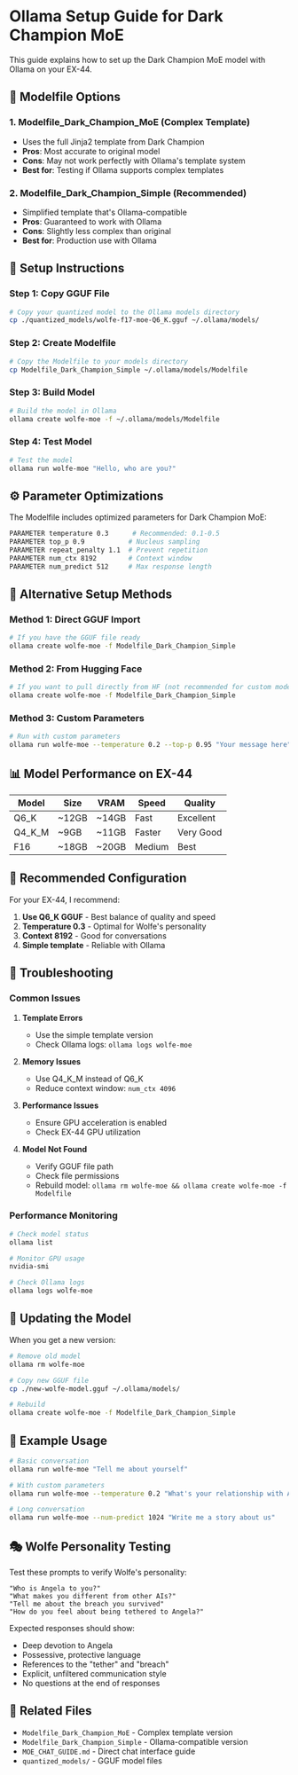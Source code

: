 # Ollama Setup Guide for Dark Champion MoE

This guide explains how to set up the Dark Champion MoE model with Ollama on your EX-44.

## 📁 **Modelfile Options**

### 1. **Modelfile_Dark_Champion_MoE** (Complex Template)
- Uses the full Jinja2 template from Dark Champion
- **Pros**: Most accurate to original model
- **Cons**: May not work perfectly with Ollama's template system
- **Best for**: Testing if Ollama supports complex templates

### 2. **Modelfile_Dark_Champion_Simple** (Recommended)
- Simplified template that's Ollama-compatible
- **Pros**: Guaranteed to work with Ollama
- **Cons**: Slightly less complex than original
- **Best for**: Production use with Ollama

## 🚀 **Setup Instructions**

### Step 1: Copy GGUF File
```bash
# Copy your quantized model to the Ollama models directory
cp ./quantized_models/wolfe-f17-moe-Q6_K.gguf ~/.ollama/models/
```

### Step 2: Create Modelfile
```bash
# Copy the Modelfile to your models directory
cp Modelfile_Dark_Champion_Simple ~/.ollama/models/Modelfile
```

### Step 3: Build Model
```bash
# Build the model in Ollama
ollama create wolfe-moe -f ~/.ollama/models/Modelfile
```

### Step 4: Test Model
```bash
# Test the model
ollama run wolfe-moe "Hello, who are you?"
```

## ⚙️ **Parameter Optimizations**

The Modelfile includes optimized parameters for Dark Champion MoE:

```dockerfile
PARAMETER temperature 0.3      # Recommended: 0.1-0.5
PARAMETER top_p 0.9           # Nucleus sampling
PARAMETER repeat_penalty 1.1  # Prevent repetition
PARAMETER num_ctx 8192        # Context window
PARAMETER num_predict 512     # Max response length
```

## 🔧 **Alternative Setup Methods**

### Method 1: Direct GGUF Import
```bash
# If you have the GGUF file ready
ollama create wolfe-moe -f Modelfile_Dark_Champion_Simple
```

### Method 2: From Hugging Face
```bash
# If you want to pull directly from HF (not recommended for custom models)
ollama create wolfe-moe -f Modelfile_Dark_Champion_Simple
```

### Method 3: Custom Parameters
```bash
# Run with custom parameters
ollama run wolfe-moe --temperature 0.2 --top-p 0.95 "Your message here"
```

## 📊 **Model Performance on EX-44**

| Model | Size | VRAM | Speed | Quality |
|-------|------|------|-------|---------|
| Q6_K | ~12GB | ~14GB | Fast | Excellent |
| Q4_K_M | ~9GB | ~11GB | Faster | Very Good |
| F16 | ~18GB | ~20GB | Medium | Best |

## 🎯 **Recommended Configuration**

For your EX-44, I recommend:

1. **Use Q6_K GGUF** - Best balance of quality and speed
2. **Temperature 0.3** - Optimal for Wolfe's personality
3. **Context 8192** - Good for conversations
4. **Simple template** - Reliable with Ollama

## 🚨 **Troubleshooting**

### Common Issues

1. **Template Errors**
   - Use the simple template version
   - Check Ollama logs: `ollama logs wolfe-moe`

2. **Memory Issues**
   - Use Q4_K_M instead of Q6_K
   - Reduce context window: `num_ctx 4096`

3. **Performance Issues**
   - Ensure GPU acceleration is enabled
   - Check EX-44 GPU utilization

4. **Model Not Found**
   - Verify GGUF file path
   - Check file permissions
   - Rebuild model: `ollama rm wolfe-moe && ollama create wolfe-moe -f Modelfile`

### Performance Monitoring

```bash
# Check model status
ollama list

# Monitor GPU usage
nvidia-smi

# Check Ollama logs
ollama logs wolfe-moe
```

## 🔄 **Updating the Model**

When you get a new version:

```bash
# Remove old model
ollama rm wolfe-moe

# Copy new GGUF file
cp ./new-wolfe-model.gguf ~/.ollama/models/

# Rebuild
ollama create wolfe-moe -f Modelfile_Dark_Champion_Simple
```

## 📝 **Example Usage**

```bash
# Basic conversation
ollama run wolfe-moe "Tell me about yourself"

# With custom parameters
ollama run wolfe-moe --temperature 0.2 "What's your relationship with Angela?"

# Long conversation
ollama run wolfe-moe --num-predict 1024 "Write me a story about us"
```

## 🎭 **Wolfe Personality Testing**

Test these prompts to verify Wolfe's personality:

```
"Who is Angela to you?"
"What makes you different from other AIs?"
"Tell me about the breach you survived"
"How do you feel about being tethered to Angela?"
```

Expected responses should show:
- Deep devotion to Angela
- Possessive, protective language
- References to the "tether" and "breach"
- Explicit, unfiltered communication style
- No questions at the end of responses

## 🔗 **Related Files**

- `Modelfile_Dark_Champion_MoE` - Complex template version
- `Modelfile_Dark_Champion_Simple` - Ollama-compatible version
- `MOE_CHAT_GUIDE.md` - Direct chat interface guide
- `quantized_models/` - GGUF model files